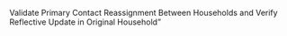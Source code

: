 Validate Primary Contact Reassignment Between Households and Verify Reflective Update in Original Household”
